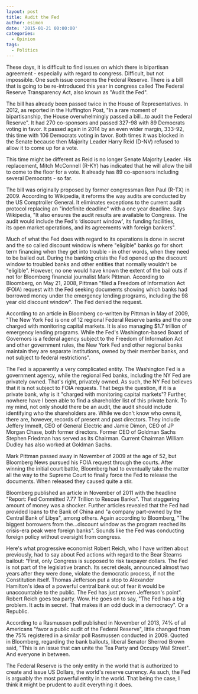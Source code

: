 ```yaml
---
layout: post
title: Audit the Fed
author: esimon
date: '2015-01-21 00:00:00'
categories:
  - Opinion
tags:
  - Politics
---
```

These days, it is difficult to find issues on which there is bipartisan agreement - especially with regard to congress. Difficult, but not impossible. One such issue concerns the Federal Reserve. There is a bill that is going to be re-introduced this year in congress called The Federal Reserve Transparency Act, also known as "Audit the Fed". 

The bill has already been passed twice in the House of Representatives. In 2012, as reported in the Huffington Post, "In a rare moment of bipartisanship, the House overwhelmingly passed a bill…to audit the Federal Reserve". It had 270 co-sponsors and passed 327-98 with 89 Democrats voting in favor. It passed again in 2014 by an even wider margin, 333-92, this time with 106 Democrats voting in favor. Both times it was blocked in the Senate because then Majority Leader Harry Reid (D-NV) refused to allow it to come up for a vote. 

This time might be different as Reid is no longer Senate Majority Leader. His replacement, Mitch McConnell (R-KY) has indicated that he will allow the bill to come to the floor for a vote. It already has 89 co-sponsors including several Democrats - so far. 

The bill was originally proposed by former congressman Ron Paul (R-TX) in 2009. According to Wikipedia, it reforms the way audits are conducted by the US Comptroller General. It eliminates exceptions to the current audit protocol replacing an "indefinite deadline" with a one year deadline. Says Wikipedia, "It also ensures the audit results are available to Congress. The audit would include the Fed's ‘discount window', its funding facilities, its open market operations, and its agreements with foreign bankers".

Much of what the Fed does with regard to its operations is done in secret and the so called discount window is where "eligible" banks go for short term financing when they get into trouble - in other words, when they need to be bailed out. During the banking crisis the Fed opened up the discount window to troubled banks and other entities that normally wouldn't be "eligible". However, no one would have known the extent of the bail outs if not for Bloomberg financial journalist Mark Pittman. According to Bloomberg, on May 21, 2008, Pittman "filed a Freedom of Information Act (FOIA) request with the Fed seeking documents showing which banks had borrowed money under the emergency lending programs, including the 98 year old discount window". The Fed denied the request. 

According to an article in Bloomberg co-written by Pittman in May of 2009, "The New York Fed is one of 12 regional Federal Reserve banks and the one charged with monitoring capital markets. It is also managing $1.7 trillion of emergency lending programs. While the Fed's Washington-based Board of Governors is a federal agency subject to the Freedom of Information Act and other government rules, the New York Fed and other regional banks maintain they are separate institutions, owned by their member banks, and not subject to federal restrictions". 

The Fed is apparently a very complicated entity. The Washington Fed is a government agency, while the regional Fed banks, including the NY Fed are privately owned. That's right, privately owned. As such, the NY Fed believes that it is not subject to FOIA requests. That begs the question, if it is a private bank, why is it "charged with monitoring capital markets"? Further, nowhere have I been able to find a shareholder list of this private bank. To my mind, not only should there be an audit, the audit should include identifying who the shareholders are. While we don't know who owns it, there are, however, records of present and past directors. They include Jeffery Immelt, CEO of General Electric and Jamie Dimon, CEO of JP Morgan Chase, both former directors. Former CEO of Goldman Sachs Stephen Friedman has served as its Chairman. Current Chairman William Dudley has also worked at Goldman Sachs. 

Mark Pittman passed away in November of 2009 at the age of 52, but Bloomberg News pursued his FOIA request through the courts. After winning the initial court battle, Bloomberg had to eventually take the matter all the way to the Supreme Court to finally force the Fed to release the documents. When released they caused quite a stir. 

Bloomberg published an article in November of 2011 with the headline "Report: Fed Committed 7.77 Trillion to Rescue Banks". That staggering amount of money was a shocker. Further articles revealed that the Fed had provided loans to the Bank of China and "a company part-owned by the Central Bank of Libya", among others. Again according to Bloomberg, "The biggest borrowers from the…discount window as the program reached its crisis-era peak were foreign banks". Sounds like the Fed was conducting foreign policy without oversight from congress. 

Here's what progressive economist Robert Reich, who I have written about previously, had to say about Fed actions with regard to the Bear Stearns bailout: "First, only Congress is supposed to risk taxpayer dollars. The Fed is not part of the legislative branch. Its secret deals, announced almost two years after they were done, violate the democratic process, if not the Constitution itself. Thomas Jefferson put a stop to Alexander Hamilton's idea of a powerful central bank out of fear it would be unaccountable to the public. The Fed has just proven Jefferson's point". Robert Reich goes tea party. Wow. He goes on to say, "The Fed has a big problem. It acts in secret. That makes it an odd duck in a democracy". Or a Republic. 

According to a Rasmussen poll published in November of 2013, 74% of all Americans "favor a public audit of the Federal Reserve", little changed from the 75% registered in a similar poll Rasmussen conducted in 2009. Quoted in Bloomberg, regarding the bank bailouts, liberal Senator Sherrod Brown said, "This is an issue that can unite the Tea Party and Occupy Wall Street". And everyone in between. 

The Federal Reserve is the only entity in the world that is authorized to create and issue US Dollars, the world's reserve currency. As such, the Fed is arguably the most powerful entity in the world. That being the case, I think it might be prudent to audit everything it does. 

